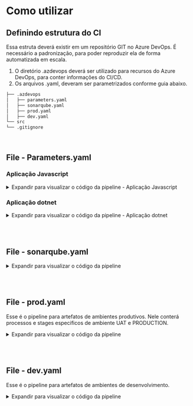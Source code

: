 # Como utilizar

## Definindo estrutura do CI

Essa estruta deverá existir em um repositório GIT no Azure DevOps.
É necessário a padronização, para poder reproduzir ela de forma automatizada em escala.

1. O diretório .azdevops deverá ser utilizado para recursos do Azure DevOps, para conter informações do CI/CD.
2. Os arquivos .yaml, deveram ser parametrizados conforme guia abaixo.


```bash
├── .azdevops
│   ├── parameters.yaml
│   ├── sonarqube.yaml
│   ├── prod.yaml
│   ├── dev.yaml
└── src
└── .gitignore
```

<br />

## File - Parameters.yaml

### Aplicação Javascript

<details> <summary> Expandir para visualizar o código da pipeline - Aplicação Javascript </summary>

```yaml
parameters:
  - name: env
    type: object
    default:
      VueJs_WebApp_1: "production"
      VueJs_WebApp_2: "production"
  - name: node
    type: object
    default:
      version: "12.22.1"

steps:
  - template: Common.Templates/Build/build.yaml@ci-templates
    parameters:
      npm: true
      env: ${{ parameters.env }}
      node: ${{ parameters.node }}

```

</details>

### Aplicação dotnet

<details> <summary> Expandir para visualizar o código da pipeline - Aplicação dotnet </summary>

```yaml
parameters:
  - name: artifacts
    type: object
    default:
      Dotnet_1: 'Source\dotnet_1\Dotnet_1.app\obj\Release'
      Dotnet_2: 'Source\dotnet_2\Dotnet_2.App\obj\Release'
      
  - name: solution
    type: object
    default: 
      Solution: '**/*.sln'

steps: 
    - template: Common.Templates/Build/build.yaml@ci-templates
      parameters:
        artifactsToPublish: ${{ parameters.artifacts }}
        SolutionPath: ${{ parameters.solution }}

```

</details>

<br /><br />

## File - sonarqube.yaml

<details> <summary> Expandir para visualizar o código da pipeline </summary>

```yaml

```

</details>

<br /><br />

## File - prod.yaml

Esse é o pipeline para artefatos de ambientes produtivos.
Nele conterá processos e stages especificos de ambiente UAT e PRODUCTION.

<details> <summary> Expandir para visualizar o código da pipeline </summary>

```yaml
repositories:
  - repository: ci-templates
    type: github
    name: 
    endpoint: 
    ref: main

trigger:
  branches:
    include:
      - main
      - develop
      - QA
    exclude:
      - hotfix/*
      - features/*
  paths:
    exclude:
    - '.azdevops/*'
    - '**/*.yaml'
    - '**/*.yml'



stages:
  - stage:
    variables:
      buildPlatform: "Any CPU"
      buildConfiguration: "Release"

    jobs:
      - job: WorkItem
        pool:
          name: windows-latest
        steps:
          - checkout: none
          - template: Common.Templates/Process/workitem_automation.yaml@ci-templates

      - job: Build
        pool:
          name: ci-agent
        dependsOn: WorkItem
        condition: eq(dependencies.WorkItem.result,'Succeeded')
        steps:
          - template: parameters.yaml

      - job: PR
        pool:
          name: windows-latest
        dependsOn: Build
        condition: eq(dependencies.Build.result,'Succeeded')
        steps:
          - checkout: none
          - template: Common.Templates/Process/pr_automation.yaml@ci-templates

```

</details>

<br /><br />

## File - dev.yaml

Esse é o pipeline para artefatos de ambientes de desenvolvimento.

<details> <summary> Expandir para visualizar o código da pipeline </summary>

```yaml
resources:
    repositories:
    - repository: ci-templates
        type: github
        name: 
        endpoint: 
        ref: main

trigger: none 

stages:
  - stage:
    variables:
      buildPlatform: "Any CPU"
      buildConfiguration: "Release"
    pool:
      name: ci-agents

    jobs:
      - job: Build
        steps:
          - template: parameters.yaml

```

</details>

<br /><br />
